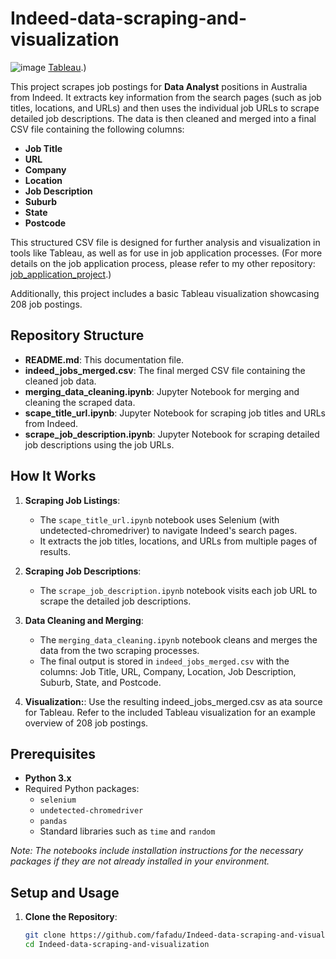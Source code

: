 # Indeed-data-scraping-and-visualization
![image](https://github.com/user-attachments/assets/6209e42c-da3e-4363-8404-8d719d1abdf2)
[Tableau](https://public.tableau.com/app/profile/jing.hwa.tu/viz/IndeedDataAnalystScrapedJobs/Dashboard1?publish=yes).)

This project scrapes job postings for **Data Analyst** positions in Australia from Indeed. It extracts key information from the search pages (such as job titles, locations, and URLs) and then uses the individual job URLs to scrape detailed job descriptions. The data is then cleaned and merged into a final CSV file containing the following columns:

- **Job Title**
- **URL**
- **Company**
- **Location**
- **Job Description**
- **Suburb**
- **State**
- **Postcode**

This structured CSV file is designed for further analysis and visualization in tools like Tableau, as well as for use in job application processes. (For more details on the job application process, please refer to my other repository: [job_application_project](https://github.com/fafadu/job_application_project).)

Additionally, this project includes a basic Tableau visualization showcasing 208 job postings.

## Repository Structure

- **README.md**: This documentation file.
- **indeed_jobs_merged.csv**: The final merged CSV file containing the cleaned job data.
- **merging_data_cleaning.ipynb**: Jupyter Notebook for merging and cleaning the scraped data.
- **scape_title_url.ipynb**: Jupyter Notebook for scraping job titles and URLs from Indeed.
- **scrape_job_description.ipynb**: Jupyter Notebook for scraping detailed job descriptions using the job URLs.

## How It Works

1. **Scraping Job Listings**:
   - The `scape_title_url.ipynb` notebook uses Selenium (with undetected-chromedriver) to navigate Indeed's search pages.
   - It extracts the job titles, locations, and URLs from multiple pages of results.

2. **Scraping Job Descriptions**:
   - The `scrape_job_description.ipynb` notebook visits each job URL to scrape the detailed job descriptions.

3. **Data Cleaning and Merging**:
   - The `merging_data_cleaning.ipynb` notebook cleans and merges the data from the two scraping processes.
   - The final output is stored in `indeed_jobs_merged.csv` with the columns: Job Title, URL, Company, Location, Job Description, Suburb, State, and Postcode.

3. **Visualization:**:
Use the resulting indeed_jobs_merged.csv as ata source for Tableau.
Refer to the included Tableau visualization for an example overview of 208 job postings.

## Prerequisites

- **Python 3.x**
- Required Python packages:
  - `selenium`
  - `undetected-chromedriver`
  - `pandas`
  - Standard libraries such as `time` and `random`

*Note: The notebooks include installation instructions for the necessary packages if they are not already installed in your environment.*

## Setup and Usage

1. **Clone the Repository**:
   ```bash
   git clone https://github.com/fafadu/Indeed-data-scraping-and-visualization.git
   cd Indeed-data-scraping-and-visualization
